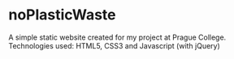 # noPlasticWaste
A simple static website created for my project at Prague College. Technologies used: HTML5, CSS3 and Javascript (with jQuery)
